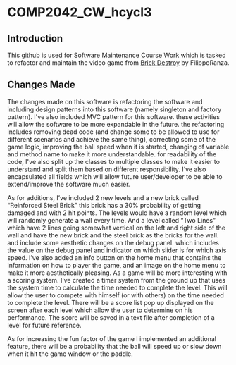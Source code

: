 # COMP2042_CW_hcycl3
 
## Introduction

This github is used for Software Maintenance Course Work which is tasked to refactor and maintain the video game from <a href="https://github.com/FilippoRanza/Brick_Destroy"> Brick Destroy</a> by FilippoRanza.

## Changes Made

The changes made on this software is refactoring the software and including design patterns into this software (namely singleton and factory pattern). I've also included MVC pattern for this software. these activities will allow the software to be more expandable in the future. the refactoring includes removing dead code (and change some to be allowed to use for different scenarios and achieve the same thing), correcting some of the game logic, improving the ball speed when it is started, changing of variable and method name to make it more understandable. for readability of the code, I've also split up the classes to multiple classes to make it easier to understand and split them based on different responsibility. I’ve also encapsulated all fields which will allow future user/developer to be able to extend/improve the software much easier.

As for additions, I’ve included 2 new levels and a new brick called “Reinforced Steel Brick” this brick has a 30% probability of getting damaged and with 2 hit points. The levels would have a random level which will randomly generate a wall every time. And a level called “Two Lines” which have 2 lines going somewhat vertical on the left and right side of the wall and have the new brick and the steel brick as the bricks for the wall. and include some aesthetic changes on the debug panel. which includes the value on the debug panel and indicator on which slider is for which axis speed. I’ve also added an info button on the home menu that contains the information on how to player the game, and an image on the home menu to make it more aesthetically pleasing. As a game will be more interesting with a scoring system. I’ve created a timer system from the ground up that uses the system time to calculate the time needed to complete the level. This will allow the user to compete with himself (or with others) on the time needed to complete the level. There will be a score list pop up displayed on the screen after each level which allow the user to determine on his performance. The score will be saved in a text file after completion of a level for future reference. 

As for increasing the fun factor of the game I implemented an additional feature, there will be a probability that the ball will speed up or slow down when it hit the game window or the paddle.

